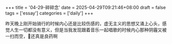 +++
title = '04-29-碎碎念'
date = 2025-04-29T09:21:46+08:00
draft = false
tags = ['essay']
categories = ['daily']
+++

昨天晚上刚开始骑行的时候内心还是比较伤感的，虚无主义的思想又涌上心头，感觉人生一切都没有意义，但是当我发现跟着音乐一起唱歌的时候内心那种阴霾又被一扫而空，🎵还真是良药啊